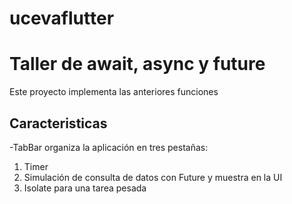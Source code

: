 # ucevaflutter

# Taller de await, async y future

Este proyecto implementa las anteriores funciones 

## Caracteristicas

-TabBar organiza la aplicación en tres pestañas:
  1. Timer
  2. Simulación de consulta de datos con Future y muestra en la UI
  3. Isolate para una tarea pesada
